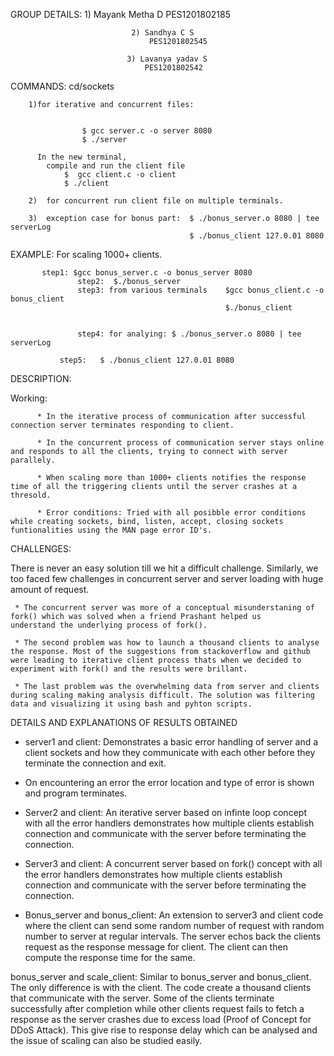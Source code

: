 GROUP DETAILS:  1) Mayank Metha D
                                   PES1201802185

                               2) Sandhya C S
                                   PES1201802545

                              3) Lavanya yadav S
                                  PES1201802542

COMMANDS: cd/sockets
          
        1)for iterative and concurrent files:  

           
                    $ gcc server.c -o server 8080 
                    $ ./server

          In the new terminal, 
	        compile and run the client file
                $  gcc client.c -o client
                $ ./client 
	  
        2)  for concurrent run client file on multiple terminals.

        3)  exception case for bonus part:  $ ./bonus_server.o 8080 | tee serverLog
                                            $ ./bonus_client 127.0.01 8080

EXAMPLE: For scaling 1000+ clients.
                   
		   step1: $gcc bonus_server.c -o bonus_server 8080
                   step2:  $./bonus_server
                   step3: from various terminals    $gcc bonus_client.c -o bonus_client
                                                    $./bonus_client
                             

                   step4: for analying: $ ./bonus_server.o 8080 | tee serverLog
                   
	           step5:   $ ./bonus_client 127.0.01 8080

DESCRIPTION:

Working:      
              
	      * In the iterative process of communication after successful connection server terminates responding to client.
              
	      * In the concurrent process of communication server stays online and responds to all the clients, trying to connect with server parallely.
              
	      * When scaling more than 1000+ clients notifies the response time of all the triggering clients until the server crashes at a thresold.
              
	      * Error conditions: Tried with all posibble error conditions while creating sockets, bind, listen, accept, closing sockets funtionalities using the MAN page error ID's.

CHALLENGES:



There is never an easy solution till we hit a difficult challenge. Similarly, we too faced few challenges in concurrent server and server loading with huge amount of request. 
     
     * The concurrent server was more of a conceptual misunderstaning of fork() which was solved when a friend Prashant helped us                understand the underlying process of fork(). 
     
     * The second problem was how to launch a thousand clients to analyse the response. Most of the suggestions from stackoverflow and github were leading to iterative client process thats when we decided to experiment with fork() and the results were brillant.
     
     * The last problem was the overwhelming data from server and clients during scaling making analysis difficult. The solution was filtering data and visualizing it using bash and pyhton scripts.


DETAILS AND EXPLANATIONS OF RESULTS OBTAINED 

 

* server1 and client: Demonstrates a basic error handling of server and a client sockets and how they communicate with each other before   they terminate the connection and exit. 

* On encountering an error the error location and type of error is shown and program terminates.



* Server2 and client: An iterative server based on infinte loop concept with all the error handlers demonstrates how multiple clients     establish connection and communicate with the server before terminating the connection.



* Server3 and client: A concurrent server based on fork() concept with all the error handlers demonstrates how multiple clients          establish connection and communicate with the server before terminating the connection.


* Bonus_server and bonus_client: An extension to server3 and client code where the client can send some random number of request with random number to server at regular intervals. The server echos back the clients request as the response message for client.
 The client can then compute the response time for the same.

bonus_server and scale_client: Similar to bonus_server and bonus_client. The only difference is with the client. The code create a thousand clients that communicate with the server. Some of the clients terminate successfully after completion while other clients request fails to fetch a response as the server crashes due to excess load (Proof of Concept for DDoS Attack). 
This give rise to response delay which can be analysed and the issue of scaling can also be studied easily.
